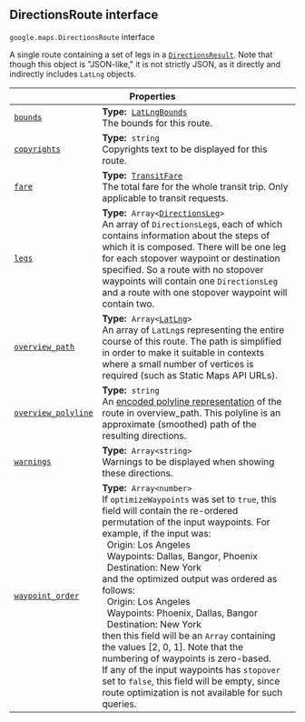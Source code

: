 
<devsite-heading text=" DirectionsRoute interface" for="DirectionsRoute" level="h2" link="" toc="" back-to-top=""><h2 id="DirectionsRoute" is-upgraded="">DirectionsRoute interface </h2></devsite-heading>
<p>
<code translate="no" dir="ltr"><span itemprop="path">google.maps</span>.<span itemprop="name">DirectionsRoute</span></code>
interface
</p>
<p>A single route containing a set of legs in a <code translate="no" dir="ltr"><a href="DirectionsResult.md">DirectionsResult</a></code>. Note that though this object is "JSON-like," it is not strictly JSON, as it directly and indirectly includes <code translate="no" dir="ltr">LatLng</code> objects.</p>
<div class="devsite-table-wrapper"><table class="properties responsive" summary="interface DirectionsRoute - Properties">
<thead>
<tr><th colspan="2">Properties</th>
</tr></thead>
<tbody>
<tr id="DirectionsRoute.bounds">
<td itemprop="property"><code translate="no" dir="ltr"><a class="secret-link" href="#DirectionsRoute.bounds"><span>bounds</span></a></code></td>
<td><div><strong>Type:</strong>&nbsp; <code translate="no" dir="ltr"><a href="LatLngBounds.md">LatLngBounds</a></code></div>
<div class="desc">The bounds for this route.</div></td>
</tr>
<tr id="DirectionsRoute.copyrights">
<td itemprop="property"><code translate="no" dir="ltr"><a class="secret-link" href="#DirectionsRoute.copyrights"><span>copyrights</span></a></code></td>
<td><div><strong>Type:</strong>&nbsp; <code translate="no" dir="ltr">string</code></div>
<div class="desc">Copyrights text to be displayed for this route.</div></td>
</tr>
<tr id="DirectionsRoute.fare">
<td itemprop="property"><code translate="no" dir="ltr"><a class="secret-link" href="#DirectionsRoute.fare"><span>fare</span></a></code></td>
<td><div><strong>Type:</strong>&nbsp; <code translate="no" dir="ltr"><a href="TransitFare.md">TransitFare</a></code></div>
<div class="desc">The total fare for the whole transit trip. Only applicable to transit requests.</div></td>
</tr>
<tr id="DirectionsRoute.legs">
<td itemprop="property"><code translate="no" dir="ltr"><a class="secret-link" href="#DirectionsRoute.legs"><span>legs</span></a></code></td>
<td><div><strong>Type:</strong>&nbsp; <code translate="no" dir="ltr">Array&lt;<a href="DirectionsLeg.md">DirectionsLeg</a>&gt;</code></div>
<div class="desc">An array of <code translate="no" dir="ltr">DirectionsLeg</code>s, each of which contains information about the steps of which it is composed. There will be one leg for each stopover waypoint or destination specified. So a route with no stopover waypoints will contain one <code translate="no" dir="ltr">DirectionsLeg</code> and a route with one stopover waypoint will contain two.</div></td>
</tr>
<tr id="DirectionsRoute.overview_path">
<td itemprop="property"><code translate="no" dir="ltr"><a class="secret-link" href="#DirectionsRoute.overview_path"><span>overview_path</span></a></code></td>
<td><div><strong>Type:</strong>&nbsp; <code translate="no" dir="ltr">Array&lt;<a href="LatLng.md">LatLng</a>&gt;</code></div>
<div class="desc">An array of <code translate="no" dir="ltr">LatLng</code>s representing the entire course of this route. The path is simplified in order to make it suitable in contexts where a small number of vertices is required (such as Static Maps API URLs).</div></td>
</tr>
<tr id="DirectionsRoute.overview_polyline">
<td itemprop="property"><code translate="no" dir="ltr"><a class="secret-link" href="#DirectionsRoute.overview_polyline"><span>overview_polyline</span></a></code></td>
<td><div><strong>Type:</strong>&nbsp; <code translate="no" dir="ltr">string</code></div>
<div class="desc">An <a href="/maps/documentation/utilities/polylinealgorithm">encoded polyline representation</a> of the route in overview_path. This polyline is an approximate (smoothed) path of the resulting directions.</div></td>
</tr>
<tr id="DirectionsRoute.warnings">
<td itemprop="property"><code translate="no" dir="ltr"><a class="secret-link" href="#DirectionsRoute.warnings"><span>warnings</span></a></code></td>
<td><div><strong>Type:</strong>&nbsp; <code translate="no" dir="ltr">Array&lt;string&gt;</code></div>
<div class="desc">Warnings to be displayed when showing these directions.</div></td>
</tr>
<tr id="DirectionsRoute.waypoint_order">
<td itemprop="property"><code translate="no" dir="ltr"><a class="secret-link" href="#DirectionsRoute.waypoint_order"><span>waypoint_order</span></a></code></td>
<td><div><strong>Type:</strong>&nbsp; <code translate="no" dir="ltr">Array&lt;number&gt;</code></div>
<div class="desc">If <code translate="no" dir="ltr">optimizeWaypoints</code> was set to <code translate="no" dir="ltr">true</code>, this field will contain the re-ordered permutation of the input waypoints. For example, if the input was:<br> &nbsp;&nbsp;Origin: Los Angeles<br> &nbsp;&nbsp;Waypoints: Dallas, Bangor, Phoenix<br> &nbsp;&nbsp;Destination: New York<br> and the optimized output was ordered as follows:<br> &nbsp;&nbsp;Origin: Los Angeles<br> &nbsp;&nbsp;Waypoints: Phoenix, Dallas, Bangor<br> &nbsp;&nbsp;Destination: New York<br> then this field will be an <code translate="no" dir="ltr">Array</code> containing the values [2, 0, 1]. Note that the numbering of waypoints is zero-based.<br> If any of the input waypoints has <code translate="no" dir="ltr">stopover</code> set to <code translate="no" dir="ltr">false</code>, this field will be empty, since route optimization is not available for such queries.</div></td>
</tr>
</tbody>
</table></div>
<script src="replace_links.js"></script>
